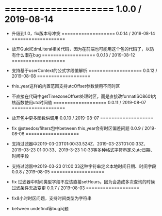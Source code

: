 ===================
1.0.0 / 2019-08-14
===================

  * 升级到1.0，fix版本号冲突
===================
0.0.14 / 2019-08-14
===================

  * 放开Guid/EdmLiteral相关代码，因为在前端也可能用这个包的代码了，以防有什么潜在bug
===================
0.0.13 / 2019-08-12
===================

  * 支持基于userContext的公式字段值解析
===================
0.0.12 / 2019-08-08
===================

  * this_year这样的内置范围支持utcOffset参数使用不同时区
  * 不直接在代码中getTimezoneOffset处理时区，而是直接改formatISO8601内核函数使用utc时间值
===================
0.0.11 / 2019-08-07
===================

  * 放开包中更多函数供调用
0.0.10 / 2019-08-07
===================

  * fix @steedos/filters包中between this_year会有时区偏差问题
0.0.9 / 2019-08-06
===================

  * 支持过滤器中2019-03-23T01:00:33.524Z、2019-03-23T01:00:33Z、2019-03-23 01:00:33、2019-3-23 1:0:33等多种格式字符串定义utc日期、时间字段
  * 支持过滤器中2019-03-23 01:00:33这种字符串定义本地时间日期、时间字段
0.0.8 / 2019-08-05
===================

  * fix 过滤器中时间类型字段不应该直接setHours，因为会造成多次查询的时候过滤条件无故变更
0.0.7 / 2019-08-03
===================

  * fix8小时时区问题，支持时间类型为字符串
  * between undefind等bug问题

